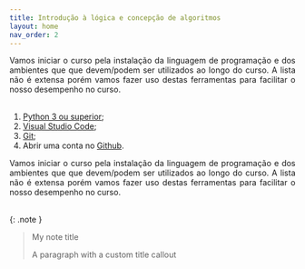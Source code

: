 ```yaml
---
title: Introdução à lógica e concepção de algoritmos
layout: home
nav_order: 2
---
```


<p align = "justify">Vamos iniciar o curso pela instalação da linguagem de programação e dos ambientes que que devem/podem ser utilizados ao longo do curso. A lista não é extensa porém vamos fazer uso destas ferramentas para facilitar o nosso desempenho no curso.<br><br>
</p>

<ol>
    <li><a href="https://python.org.br/instalacao-windows/">Python 3 ou superior</a>;</li>
    <li><a href="https://code.visualstudio.com">Visual Studio Code</a>;</li>
    <li><a href="https://git-scm.com">Git</a>;</li>
    <li>Abrir uma conta no <a href="https://github.com">Github</a>.</li>
</ol>

<p align = "justify">Vamos iniciar o curso pela instalação da linguagem de programação e dos ambientes que que devem/podem ser utilizados ao longo do curso. A lista não é extensa porém vamos fazer uso destas ferramentas para facilitar o nosso desempenho no curso.<br><br>
</p>

{: .note }
> My note title
>
> A paragraph with a custom title callout